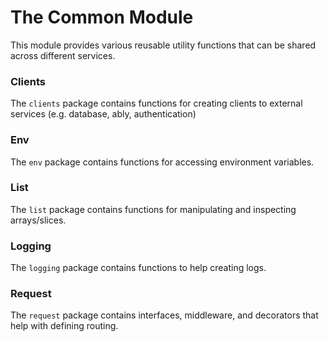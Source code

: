 # The Common Module

This module provides various reusable utility functions that can be shared across different services.

### Clients

The `clients` package contains functions for creating clients to external services (e.g. database, ably, authentication)

### Env

The `env` package contains functions for accessing environment variables.

### List

The `list` package contains functions for manipulating and inspecting arrays/slices.

### Logging

The `logging` package contains functions to help creating logs.

### Request

The `request` package contains interfaces, middleware, and decorators that help with defining routing.
